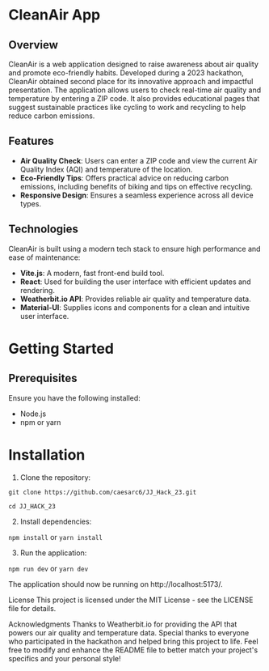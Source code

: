 # CleanAir App
## Overview
CleanAir is a web application designed to raise awareness about air quality and promote eco-friendly habits. Developed during a 2023 hackathon, CleanAir obtained second place for its innovative approach and impactful presentation. The application allows users to check real-time air quality and temperature by entering a ZIP code. It also provides educational pages that suggest sustainable practices like cycling to work and recycling to help reduce carbon emissions.

## Features
* **Air Quality Check**: Users can enter a ZIP code and view the current Air Quality Index (AQI) and temperature of the location.
* **Eco-Friendly Tips**: Offers practical advice on reducing carbon emissions, including benefits of biking and tips on effective recycling.
* **Responsive Design**: Ensures a seamless experience across all device types.

## Technologies
CleanAir is built using a modern tech stack to ensure high performance and ease of maintenance:

* **Vite.js**: A modern, fast front-end build tool.
* **React**: Used for building the user interface with efficient updates and rendering.
* **Weatherbit.io API**: Provides reliable air quality and temperature data.
* **Material-UI**: Supplies icons and components for a clean and intuitive user interface.

# Getting Started
## Prerequisites
Ensure you have the following installed:

* Node.js
* npm or yarn

# Installation

1. Clone the repository:

`git clone https://github.com/caesarc6/JJ_Hack_23.git`

`cd JJ_HACK_23`

2. Install dependencies:

`npm install`
or
`yarn install`

3. Run the application:

`npm run dev`
 or
`yarn dev`

The application should now be running on http://localhost:5173/.


License
This project is licensed under the MIT License - see the LICENSE file for details.

Acknowledgments
Thanks to Weatherbit.io for providing the API that powers our air quality and temperature data.
Special thanks to everyone who participated in the hackathon and helped bring this project to life.
Feel free to modify and enhance the README file to better match your project's specifics and your personal style!

